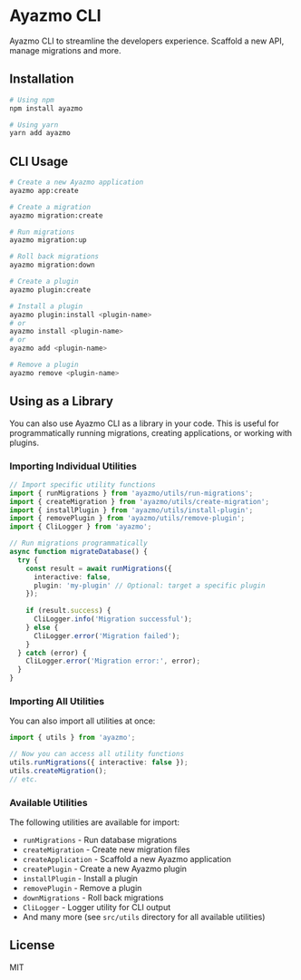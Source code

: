 # Ayazmo CLI

Ayazmo CLI to streamline the developers experience. Scaffold a new API, manage migrations and more.

## Installation

```bash
# Using npm
npm install ayazmo

# Using yarn
yarn add ayazmo
```

## CLI Usage

```bash
# Create a new Ayazmo application
ayazmo app:create

# Create a migration
ayazmo migration:create

# Run migrations
ayazmo migration:up

# Roll back migrations
ayazmo migration:down

# Create a plugin
ayazmo plugin:create

# Install a plugin
ayazmo plugin:install <plugin-name>
# or
ayazmo install <plugin-name>
# or
ayazmo add <plugin-name>

# Remove a plugin
ayazmo remove <plugin-name>
```

## Using as a Library

You can also use Ayazmo CLI as a library in your code. This is useful for programmatically running migrations, creating applications, or working with plugins.

### Importing Individual Utilities

```typescript
// Import specific utility functions
import { runMigrations } from 'ayazmo/utils/run-migrations';
import { createMigration } from 'ayazmo/utils/create-migration';
import { installPlugin } from 'ayazmo/utils/install-plugin';
import { removePlugin } from 'ayazmo/utils/remove-plugin';
import { CliLogger } from 'ayazmo';

// Run migrations programmatically
async function migrateDatabase() {
  try {
    const result = await runMigrations({
      interactive: false,
      plugin: 'my-plugin' // Optional: target a specific plugin
    });
    
    if (result.success) {
      CliLogger.info('Migration successful');
    } else {
      CliLogger.error('Migration failed');
    }
  } catch (error) {
    CliLogger.error('Migration error:', error);
  }
}
```

### Importing All Utilities

You can also import all utilities at once:

```typescript
import { utils } from 'ayazmo';

// Now you can access all utility functions
utils.runMigrations({ interactive: false });
utils.createMigration();
// etc.
```

### Available Utilities

The following utilities are available for import:

- `runMigrations` - Run database migrations
- `createMigration` - Create new migration files
- `createApplication` - Scaffold a new Ayazmo application
- `createPlugin` - Create a new Ayazmo plugin
- `installPlugin` - Install a plugin
- `removePlugin` - Remove a plugin
- `downMigrations` - Roll back migrations
- `CliLogger` - Logger utility for CLI output
- And many more (see `src/utils` directory for all available utilities)

## License

MIT 